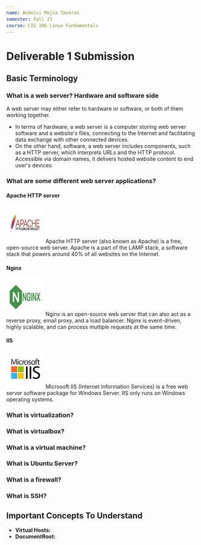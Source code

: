 ```yaml
---
name: Andeivi Mejia Taveras
semester: Fall 23
course: CIS 106 Linux Fundamentals
---
```


# Deliverable 1 Submission

## Basic Terminology

### What is a web server? Hardware and software side
A web server may either refer to hardware or software, or both of them working together.
- In terms of hardware, a web server is a computer storing web server software and a website's files, connecting to the Internet and facilitating data exchange with other connected devices.
- On the other hand, software, a web server includes components, such as a HTTP server, which interprets URLs and the HTTP protocol. Accessible via domain names, it delivers hosted website content to end user's devices. 

### What are some different web server applications?
#### Apache HTTP server
<img src="apache.png" alt="Apache logo" style="height:100px;width:100px;">
Apache HTTP server (also known as Apache) is a free, open-source web server. Apache is a part of the LAMP stack, a software stack that powers around 40% of all websites on the Internet.

#### Nginx
<img src="nginx.png" alt="Nginx logo" style="height:100px;width:100px;">
Nginx is an open-source web server that can also act as a reverse proxy, email proxy, and a load balancer. Nginx is event-driven, highly scalable, and can process multiple requests at the same time.

#### IIS
<img src="iis.png" alt="IIS logo" style="height:100px;width:100px;">
Microsoft IIS (Internet Information Services) is a free web server software package for Windows Server. IIS only runs on Windows operating systems.

### What is virtualization?


### What is virtualbox?


### What is a virtual machine?


### What is Ubuntu Server?


### What is a firewall?


### What is SSH?

## Important Concepts To Understand
- __Virtual Hosts:__
- __DocumentRoot:__